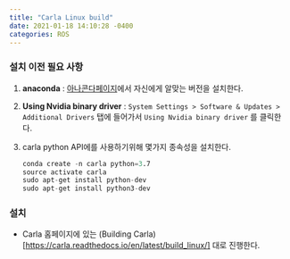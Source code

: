 ```yaml
---
title: "Carla Linux build"
date: 2021-01-18 14:10:28 -0400
categories: ROS
---
```


### 설치 이전 필요 사항

1. **anaconda** : [아나콘다페이지](https://www.anaconda.com/products/individual#linux)에서 자신에게 알맞는 버전을 설치한다.
2. **Using Nvidia binary driver** : ``System Settings > Software & Updates > Additional Drivers`` 탭에 들어가서 ``Using Nvidia binary driver`` 를 클릭한다.
3. carla python API에를 사용하기위해 몇가지 종속성을 설치한다.

    ```s
    conda create -n carla python=3.7
    source activate carla
    sudo apt-get install python-dev
    sudo apt-get install python3-dev
    ```

### 설치

- Carla 홈페이지에 있는 (Building Carla)[https://carla.readthedocs.io/en/latest/build_linux/] 대로 진행한다.
